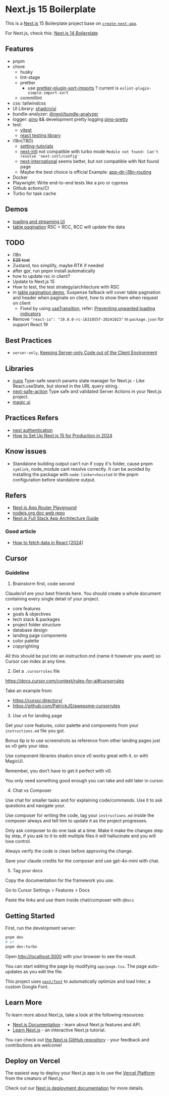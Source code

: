 # Next.js 15 Boilerplate

This is a [Next.js](https://nextjs.org/) 15 Boilerplate project base on [`create-next-app`](https://github.com/vercel/next.js/tree/canary/packages/create-next-app).

For Next.js, check this: [Next.js 14 Boilerplate](https://github.com/qinsong77/Next-js-Boilerplate/tree/nextjs14-v2)

## Features

- pnpm
- chore
  - husky
  - lint-stage
  - prettier
    - use [prettier-plugin-sort-imports](https://github.com/trivago/prettier-plugin-sort-imports) ? current is `eslint-plugin-simple-import-sort`
  - commitlint
- css: tailwindcss
- UI Library: [shadcn/ui](https://ui.shadcn.com/)
- bundle-analyzer: [@next/bundle-analyzer](https://www.npmjs.com/package/@next/bundle-analyzer)
- logger: [pino](https://github.com/pinojs/pino) && development pretty logging [pino-pretty](https://github.com/pinojs/pino-pretty)
- test:
  - [vitest](https://vitest.dev/)
  - [react testing library](https://testing-library.com/)
- i18n(TBD)
  - [setting-tutorials](https://i18nexus.com/tutorials/nextjs/react-i18next)
  - [next-intl](https://github.com/amannn/next-intl) not compatible with turbo mode `Module not found: Can't resolve 'next-intl/config' `
  - [next-international](https://github.com/QuiiBz/next-international) seems better, but not compatible with Not found page
  - Maybe the best choice is official Example: [app-dir-i18n-routing](https://github.com/vercel/next.js/tree/canary/examples/app-dir-i18n-routing)
- Docker
- Playwright: Write end-to-end tests like a pro or cypress
- Github actions/CI
- Turbo for task cache

## Demos

- [loading and streaming UI](./app/loading-and-streaming)
- [table pagination](./app/pagination-demo) RSC + RCC, RCC will update the data

## TODO

- i18n
- ~~E2E test~~
- Zustand, too simplify, maybe RTK if needed
- after gpr, run pnpm install automatically
- how to update rsc in client?
- Update to Next.js 15
- How to test, the test strategy/architecture with RSC
- in [table pagination demo](./app/pagination-demo/page.tsx), Suspense fallback will cover table pagination and header when paginate on client, how to show them when request on client
  - Fixed by using [useTransition](https://19.react.dev/reference/react/useTransition), refer: [Preventing unwanted loading indicators ](https://19.react.dev/reference/react/useTransition#preventing-unwanted-loading-indicators)
- Remove `"react-is": "19.0.0-rc-1631855f-20241023"` in `package.json` for support React 19

## Best Practices

- `server-only`, [Keeping Server-only Code out of the Client Environment](https://nextjs.org/docs/app/building-your-application/rendering/composition-patterns#keeping-server-only-code-out-of-the-client-environment)

## Libraries

- [nuqs](https://github.com/47ng/nuqs) Type-safe search params state manager for Next.js - Like React.useState, but stored in the URL query string.
- [next-safe-action](https://github.com/TheEdoRan/next-safe-action) Type safe and validated Server Actions in your Next.js project.
- [magic ui](https://magicui.design)

## Practices Refers

- [next authentication](https://www.robinwieruch.de/next-authentication/)
- [How to Set Up Next.js 15 for Production in 2024](https://www.reactsquad.io/blog/how-to-set-up-next-js-15-for-production)

## Know issues

- Standalone building output can't run if copy it's folder, cause pnpm `symlink`, node_module cant resolve correctly. It can be avoided by installing the package with `node-linker=hoisted` in the pnpm configuration before standalone output.

## Refers

- [Next.js App Router Playground](https://github.com/vercel/app-playground)
- [nodejs.org doc web repo](https://github.com/nodejs/nodejs.org/tree/main)
- [Next.js Full Stack App Architecture Guide](https://arno.surfacew.com/posts/en/nextjs-architecture)

### Good article

- [How to fetch data in React [2024]](https://www.robinwieruch.de/react-fetching-data/)

## Cursor

### Guideline

1. Brainstorm first, code second

Claude/o1 are your best friends here. You should create a whole document containing every single detail of your project.

- core features
- goals & objectives
- tech stack & packages
- project folder structure
- database design
- landing page components
- color palette
- copyrighting

All this should be put into an instruction.md (name it however you want) so Cursor can index at any time.

2. Get a `.cursorrules` file

https://docs.cursor.com/context/rules-for-ai#cursorrules

Take an example from:

- https://cursor.directory/
- https://github.com/PatrickJS/awesome-cursorrules

3. Use `v0` for landing page

Get your core features, color palette and components from your `instructions.md` file you got.

Bonus tip is to use screenshots as reference from other landing pages just so v0 gets your idea.

Use component libraries shadcn since v0 works great with it. or with MagicUI.

Remember, you don’t have to get it perfect with v0.

You only need something good enough you can take and edit later in cursor.

4.  Chat vs Composer

Use chat for smaller tasks and for explaining code/commands. Use it to ask questions and navigate your.

Use composer for writing the code, tag your `instructions.md` inside the composer always and tell him to update it as the project progresses.

Only ask composer to do one task at a time. Make it make the changes step by step, if you ask to it to edit multiple files it will hallucinate and you will lose control.

Always verify the code is clean before approving the change.

Save your claude credits for the composer and use gpt-4o-mini with chat.

5. Tag your docs

Copy the documentation for the framework you use.

Go to Cursor Settings > Features > Docs

Paste the links and use them inside chat/composer with `@Docs`

## Getting Started

First, run the development server:

```bash
pnpm dev
# or
pnpm dev:turbo
```

Open [http://localhost:3000](http://localhost:3000) with your browser to see the result.

You can start editing the page by modifying `app/page.tsx`. The page auto-updates as you edit the file.

This project uses [`next/font`](https://nextjs.org/docs/basic-features/font-optimization) to automatically optimize and load Inter, a custom Google Font.

## Learn More

To learn more about Next.js, take a look at the following resources:

- [Next.js Documentation](https://nextjs.org/docs) - learn about Next.js features and API.
- [Learn Next.js](https://nextjs.org/learn) - an interactive Next.js tutorial.

You can check out [the Next.js GitHub repository](https://github.com/vercel/next.js/) - your feedback and contributions are welcome!

## Deploy on Vercel

The easiest way to deploy your Next.js app is to use the [Vercel Platform](https://vercel.com/new?utm_medium=default-template&filter=next.js&utm_source=create-next-app&utm_campaign=create-next-app-readme) from the creators of Next.js.

Check out our [Next.js deployment documentation](https://nextjs.org/docs/deployment) for more details.
